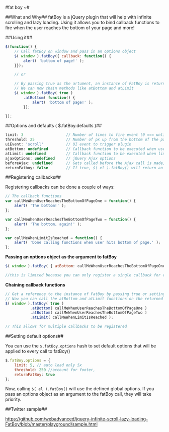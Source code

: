 #fat boy ~#

##What and Why##
fatBoy is a jQuery plugin that will help with infinite scrolling and lazy loading. Using it allows you to bind callback functions to fire when the user reaches the bottom of your page and more!


##Using it##
```javascript
$(function() {
	// Call fatBoy on window and pass in an options object
	$( window ).fatBoy({ callback: function() {
		alert( 'bottom of page!' );
	}});

	// or

	// By passing true as the artument, an instance of FatBoy is returned in place of jQuery
	// We can now chain methods like atBottom and atLimit
	$( window ).fatBoy( true )
		.atBottom( function() {
			alert( 'bottom of page!' );
		});

});
```


##Options and defaults ( $.fatBoy.defaults )##

```javascript
limit: 3                   // Number of times to fire event (0 === unlimited)
threshold: 25              // Number of px up from the bottom of the page
uiEvent: 'scroll'          // UI event to trigger plugin
atBottom: undefined        // Callback function to be executed when user reaches the bottom of the page
atLimit: undefined         // Callback function to be executed when limit is reached
ajaxOptions: undefined     // jQuery Ajax options
beforeAjax: undefined      // Gets called before the Ajax call is made, passes the current ajaxOptions as argument
returnFatboy: false        // If true, $( el ).fatBoy() will return an instance of FatBoy not jQuery
```

##Registering callbacks##

Registering callbacks can be done a couple of ways:

```javascript
// The callback functions
var callMeWhenUserReachesTheBottomOfPageOne = function() {
	alert( 'The bottom!' );
};

var callMeWhenUserReachesTheBottomOfPageTwo = function() {
	alert( 'The bottom, again!' );
};

var callMeWhenLimitIsReached = function() {
	alert( 'Done calling functions when user hits bottom of page.' );
};
```

**Passing an options object as the argument to fatBoy**

```javascript
$( window ).fatBoy( { atBottom: callMeWhenUserReachesTheBottomOfPageOne, atLimit: callMeWhenLimitIsReached } );

//this is limited because you can only register a single callback for each
```

**Chaining callback functions**

```javascript
// Get a reference to the instance of FatBoy by passing true or setting the { returnFatBoy: true } in options
// Now you can call the atBottom and atLimit functions on the returned FatBoy instance to register callbacks
$( window ).fatBoy( true )
           .atBottom( callMeWhenUserReachesTheBottomOfPageOne )
           .atBottom( callMeWhenUserReachesTheBottomOfPageTwo )
           .atLimit( callMeWhenLimitIsReached );

// This allows for multiple callbacks to be registered
```


##Setting default options##

You can use the `$.fatBoy.options` hash to set default options that will be applied to every call to fatBoy()

```javascript
$.fatBoy.options = {
	limit: 5, // auto load only 5x
	threshold: 250 //account for footer,
	returnFatBoy: true
};
```

Now, calling `$( el ).fatBoy()` will use the defined global options. If you pass an options object as an argument to the fatBoy call, they will take priority.


##Twitter sample##

https://github.com/webadvanced/jquery-infinite-scroll-lazy-loading-FatBoy/blob/master/playground/sample.html